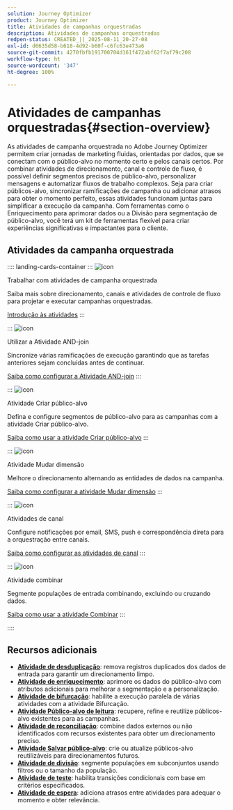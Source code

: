 ```yaml
---
solution: Journey Optimizer
product: Journey Optimizer
title: Atividades de campanhas orquestradas
description: Atividades de campanhas orquestradas
redpen-status: CREATED_||_2025-08-11_20-27-08
exl-id: d6635d58-b618-4d92-b60f-c6fc63e473a6
source-git-commit: 4270fbfb191700704d161f472abf62f7af79c208
workflow-type: ht
source-wordcount: '347'
ht-degree: 100%

---
```


# Atividades de campanhas orquestradas{#section-overview}

As atividades de campanha orquestrada no Adobe Journey Optimizer permitem criar jornadas de marketing fluidas, orientadas por dados, que se conectam com o público-alvo no momento certo e pelos canais certos. Por combinar atividades de direcionamento, canal e controle de fluxo, é possível definir segmentos precisos de público-alvo, personalizar mensagens e automatizar fluxos de trabalho complexos. Seja para criar públicos-alvo, sincronizar ramificações de campanha ou adicionar atrasos para obter o momento perfeito, essas atividades funcionam juntas para simplificar a execução da campanha. Com ferramentas como o Enriquecimento para aprimorar dados ou a Divisão para segmentação de público-alvo, você terá um kit de ferramentas flexível para criar experiências significativas e impactantes para o cliente.

## Atividades da campanha orquestrada

:::: landing-cards-container
:::
![icon](https://cdn.experienceleague.adobe.com/icons/book.svg?lang=pt-BR)

Trabalhar com atividades de campanha orquestrada

Saiba mais sobre direcionamento, canais e atividades de controle de fluxo para projetar e executar campanhas orquestradas.

[Introdução às atividades](../using/orchestrated/activities/about-activities.md)
:::

:::
![icon](https://cdn.experienceleague.adobe.com/icons/code-branch.svg?lang=pt-BR)

Utilizar a Atividade AND-join

Sincronize várias ramificações de execução garantindo que as tarefas anteriores sejam concluídas antes de continuar.

[Saiba como configurar a Atividade AND-join](../using/orchestrated/activities/and-join.md)
:::

:::
![icon](https://cdn.experienceleague.adobe.com/icons/bullseye.svg?lang=pt-BR)

Atividade Criar público-alvo

Defina e configure segmentos de público-alvo para as campanhas com a atividade Criar público-alvo.

[Saiba como usar a atividade Criar público-alvo](../using/orchestrated/activities/build-audience.md)
:::

:::
![icon](https://cdn.experienceleague.adobe.com/icons/gear.svg?lang=pt-BR)

Atividade Mudar dimensão

Melhore o direcionamento alternando as entidades de dados na campanha.

[Saiba como configurar a atividade Mudar dimensão](../using/orchestrated/activities/change-dimension.md)
:::

:::
![icon](https://cdn.experienceleague.adobe.com/icons/list-check.svg?lang=pt-BR)

Atividades de canal

Configure notificações por email, SMS, push e correspondência direta para a orquestração entre canais.

[Saiba como configurar as atividades de canal](../using/orchestrated/activities/channels.md)
:::

:::
![icon](https://cdn.experienceleague.adobe.com/icons/puzzle-piece.svg?lang=pt-BR)

Atividade combinar

Segmente populações de entrada combinando, excluindo ou cruzando dados.

[Saiba como usar a atividade Combinar](../using/orchestrated/activities/combine.md)
:::

::::


## Recursos adicionais

- **[Atividade de desduplicação](../using/orchestrated/activities/deduplication.md)**: remova registros duplicados dos dados de entrada para garantir um direcionamento limpo.
- **[Atividade de enriquecimento](../using/orchestrated/activities/enrichment.md)**: aprimore os dados do público-alvo com atributos adicionais para melhorar a segmentação e a personalização.
- **[Atividade de bifurcação](../using/orchestrated/activities/fork.md)**: habilite a execução paralela de várias atividades com a atividade Bifurcação.
- **[Atividade Público-alvo de leitura](../using/orchestrated/activities/read-audience.md)**: recupere, refine e reutilize públicos-alvo existentes para as campanhas.
- **[Atividade de reconciliação](../using/orchestrated/activities/reconciliation.md)**: combine dados externos ou não identificados com recursos existentes para obter um direcionamento preciso.
- **[Atividade Salvar público-alvo](../using/orchestrated/activities/save-audience.md)**: crie ou atualize públicos-alvo reutilizáveis para direcionamentos futuros.
- **[Atividade de divisão](../using/orchestrated/activities/split.md)**: segmente populações em subconjuntos usando filtros ou o tamanho da população.
- **[Atividade de teste](../using/orchestrated/activities/test.md)**: habilita transições condicionais com base em critérios especificados.
- **[Atividade de espera](../using/orchestrated/activities/wait.md)**: adiciona atrasos entre atividades para adequar o momento e obter relevância.

